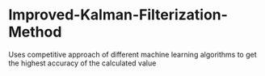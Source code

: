 # Improved-Kalman-Filterization-Method
Uses competitive approach of different machine learning algorithms to get the highest accuracy of the calculated value

